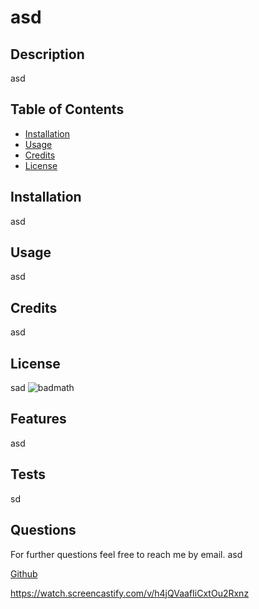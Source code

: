 # asd
## Description
asd
## Table of Contents
- [Installation](#installation)
- [Usage](#usage)
- [Credits](#credits)
- [License](#license)
## Installation
asd
## Usage
asd
## Credits
asd
## License
sad
![badmath](https://img.shields.io/github/languages/top/nielsenjared/badmath)
## Features
asd  
## Tests
sd
## Questions
For further questions feel free to reach me by email. asd

[Github](https://github.com/avaciajimenez/)


https://watch.screencastify.com/v/h4jQVaafIiCxtOu2Rxnz
